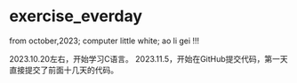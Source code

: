 # exercise_everday
from october,2023; computer little white; ao li gei !!!

2023.10.20左右，开始学习C语言。
2023.11.5，开始在GitHub提交代码，第一天直接提交了前面十几天的代码。
